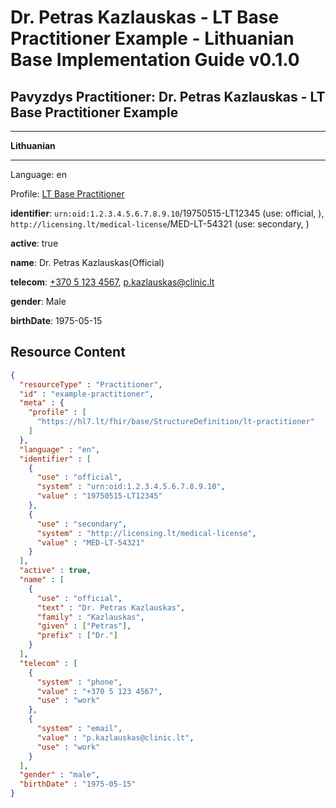# Dr. Petras Kazlauskas - LT Base Practitioner Example - Lithuanian Base Implementation Guide v0.1.0

## Pavyzdys Practitioner: Dr. Petras Kazlauskas - LT Base Practitioner Example

-------

**Lithuanian**

-------

Language: en

Profile: [LT Base Practitioner](StructureDefinition-lt-practitioner.md)

**identifier**: `urn:oid:1.2.3.4.5.6.7.8.9.10`/19750515-LT12345 (use: official, ), `http://licensing.lt/medical-license`/MED-LT-54321 (use: secondary, )

**active**: true

**name**: Dr. Petras Kazlauskas(Official)

**telecom**: [+370 5 123 4567](tel:+37051234567), [p.kazlauskas@clinic.lt](mailto:p.kazlauskas@clinic.lt)

**gender**: Male

**birthDate**: 1975-05-15



## Resource Content

```json
{
  "resourceType" : "Practitioner",
  "id" : "example-practitioner",
  "meta" : {
    "profile" : [
      "https://hl7.lt/fhir/base/StructureDefinition/lt-practitioner"
    ]
  },
  "language" : "en",
  "identifier" : [
    {
      "use" : "official",
      "system" : "urn:oid:1.2.3.4.5.6.7.8.9.10",
      "value" : "19750515-LT12345"
    },
    {
      "use" : "secondary",
      "system" : "http://licensing.lt/medical-license",
      "value" : "MED-LT-54321"
    }
  ],
  "active" : true,
  "name" : [
    {
      "use" : "official",
      "text" : "Dr. Petras Kazlauskas",
      "family" : "Kazlauskas",
      "given" : ["Petras"],
      "prefix" : ["Dr."]
    }
  ],
  "telecom" : [
    {
      "system" : "phone",
      "value" : "+370 5 123 4567",
      "use" : "work"
    },
    {
      "system" : "email",
      "value" : "p.kazlauskas@clinic.lt",
      "use" : "work"
    }
  ],
  "gender" : "male",
  "birthDate" : "1975-05-15"
}

```
